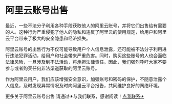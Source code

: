 # 阿里云账号出售

最近，一些不法分子利用各种手段获取他人的阿里云账号，并将它们出售给有需要的人。这种行为严重侵犯了他人的隐私和违反了阿里云的使用规定，给用户和阿里云平台带来了极大的安全隐患和经济损失。

阿里云账号的出售行为不仅可能导致用户个人信息泄露，还可能被不法分子利用进行违法犯罪活动，给用户和社会带来严重危害。同时，购买这些账号的人也会面临法律风险，一旦涉及到不法活动，将承担法律责任。因此，我们强烈呼吁大家不要参与或者购买任何非法渠道获取的阿里云账号。

作为阿里云用户，我们应该增强安全意识，加强账号和密码的保护，不随意泄露个人信息，及时发现异常情况及时向阿里云平台报告，共同维护良好的网络环境。

更多关于阿里云账号出售 请通过✈与我们联系，感谢阅读！[点我联系✈](https://plus.G208.com)